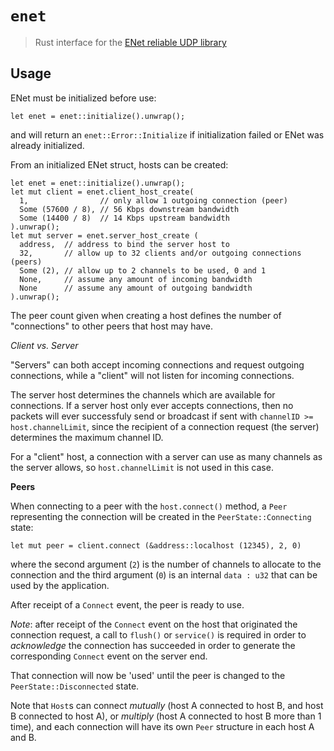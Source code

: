 # `enet`

> Rust interface for the [ENet reliable UDP library](http://enet.bespin.org/)

## Usage

ENet must be initialized before use:

```
let enet = enet::initialize().unwrap();
```

and will return an `enet::Error::Initialize` if initialization failed or ENet
was already initialized.

From an initialized ENet struct, hosts can be created:

```
let enet = enet::initialize().unwrap();
let mut client = enet.client_host_create(
  1,                // only allow 1 outgoing connection (peer)
  Some (57600 / 8), // 56 Kbps downstream bandwidth
  Some (14400 / 8)  // 14 Kbps upstream bandwidth
).unwrap();
let mut server = enet.server_host_create (
  address,  // address to bind the server host to
  32,       // allow up to 32 clients and/or outgoing connections (peers)
  Some (2), // allow up to 2 channels to be used, 0 and 1
  None,     // assume any amount of incoming bandwidth
  None      // assume any amount of outgoing bandwidth
).unwrap();
```

The peer count given when creating a host defines the number of "connections"
to other peers that host may have.

*Client vs. Server*

"Servers" can both accept incoming connections and request outgoing connections,
while a "client" will not listen for incoming connections.

The server host determines the channels which are available for connections. If
a server host only ever accepts connections, then no packets will ever
successfuly send or broadcast if sent with `channelID >= host.channelLimit`,
since the recipient of a connection request (the server) determines the maximum
channel ID.

For a "client" host, a connection with a server can use as many channels as the
server allows, so `host.channelLimit` is not used in this case.


**Peers**

When connecting to a peer with the `host.connect()` method, a `Peer`
representing the connection will be created in the `PeerState::Connecting`
state:
```
let mut peer = client.connect (&address::localhost (12345), 2, 0)
```
where the second argument (`2`) is the number of channels to allocate to the
connection and the third argument (`0`) is an internal `data : u32` that can be
used by the application.

After receipt of a `Connect` event, the peer is ready to use.

*Note*: after receipt of the `Connect` event on the host that originated the
connection request, a call to `flush()` or `service()` is required in order to
*acknowledge* the connection has succeeded in order to generate the
corresponding `Connect` event on the server end.

That connection will now be 'used' until the peer is changed to the
`PeerState::Disconnected` state.

Note that `Host`s can connect *mutually* (host A connected to host B, and host B
connected to host A), or *multiply* (host A connected to host B more than 1
time), and each connection will have its own `Peer` structure in each host A and
B.
